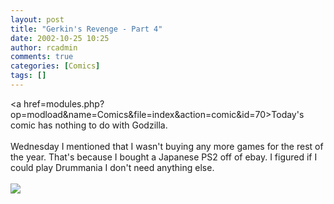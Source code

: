 ```yaml
---
layout: post
title: "Gerkin's Revenge - Part 4"
date: 2002-10-25 10:25
author: rcadmin
comments: true
categories: [Comics]
tags: []
---
```

<a href=modules.php?op=modload&name=Comics&file=index&action=comic&id=70>Today's comic</a> has nothing to do with Godzilla.
<br />
<br />
Wednesday I mentioned that I wasn't buying any more games for the rest of the year. That's because I bought a Japanese PS2 off of ebay. I figured if I could play Drummania I don't need anything else. <br /><br /><!--more--><img src='http://dl.bitsmack.com/comics/20021025.gif'   />
